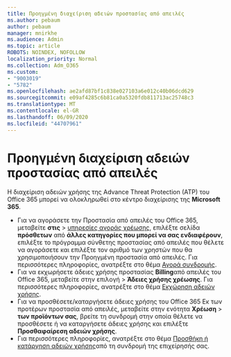```yaml
---
title: Προηγμένη διαχείριση αδειών προστασίας από απειλές
ms.author: pebaum
author: pebaum
manager: mnirkhe
ms.audience: Admin
ms.topic: article
ROBOTS: NOINDEX, NOFOLLOW
localization_priority: Normal
ms.collection: Adm_O365
ms.custom:
- "9003019"
- "5782"
ms.openlocfilehash: ae2afd87bf1c838e027103a6e012c40b06dcd629
ms.sourcegitcommit: e09af4285c6b81ca0a5320fdb811713ac25748c3
ms.translationtype: MT
ms.contentlocale: el-GR
ms.lasthandoff: 06/09/2020
ms.locfileid: "44707961"
---
```

# <a name="advanced-threat-protection-license-management"></a>Προηγμένη διαχείριση αδειών προστασίας από απειλές

Η διαχείριση αδειών χρήσης της Advance Threat Protection (ATP) του Office 365 μπορεί να ολοκληρωθεί στο κέντρο διαχείρισης της **Microsoft 365**.

- Για να αγοράσετε την Προστασία από απειλές του Office 365, μεταβείτε **στις**  >  [υπηρεσίες αγοράς χρέωσης](https://go.microsoft.com/fwlink/p/?linkid=868433), επιλέξτε σελίδα **πρόσθετων** από **άλλες κατηγορίες που μπορεί να σας ενδιαφέρουν**, επιλέξτε το πρόγραμμα σύνθετης προστασίας από απειλές που θέλετε να αγοράσετε και επιλέξτε τον αριθμό των χρηστών που θα χρησιμοποιήσουν την Προηγμένη προστασία από απειλές. Για περισσότερες πληροφορίες, ανατρέξτε στο θέμα [Αγορά συνδρομής](https://docs.microsoft.com/microsoft-365/commerce/subscriptions/upgrade-to-different-plan).
- Για να εκχωρήσετε άδειες χρήσης προστασίας **Billing**από απειλές του Office 365, μεταβείτε στην επιλογή  >  **Άδειες χρήσης χρέωσης**. Για περισσότερες πληροφορίες, ανατρέξτε στο θέμα [Εκχώρηση αδειών χρήσης](https://docs.microsoft.com/microsoft-365/admin/manage/assign-licenses-to-users).  
- Για να προσθέσετε/καταργήσετε άδειες χρήσης του Office 365 Εκ των προτέρων προστασία από απειλές, μεταβείτε στην ενότητα **Χρέωση**  >  **των προϊόντων σας**, βρείτε τη συνδρομή στην οποία θέλετε να προσθέσετε ή να καταργήσετε άδειες χρήσης και επιλέξτε **Προσθαφαίρεση αδειών χρήσης**.  
- Για περισσότερες πληροφορίες, ανατρέξτε στο θέμα [Προσθήκη ή κατάργηση αδειών χρήσης](https://docs.microsoft.com/microsoft-365/commerce/licenses/buy-licenses?view=o365-worldwide#add-or-remove-licenses-for-your-business-subscription)από τη συνδρομή της επιχείρησής σας.
